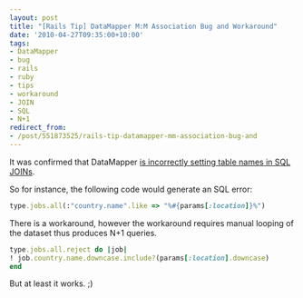 ```yaml
---
layout: post
title: "[Rails Tip] DataMapper M:M Association Bug and Workaround"
date: '2010-04-27T09:35:00+10:00'
tags:
- DataMapper
- bug
- rails
- ruby
- tips
- workaround
- JOIN
- SQL
- N+1
redirect_from:
- /post/551873525/rails-tip-datamapper-mm-association-bug-and
---
```

It was confirmed that DataMapper [is incorrectly setting table names in SQL JOINs](http://datamapper.lighthouseapp.com/projects/20609/tickets/1249).

So for instance, the following code would generate an SQL error:

```ruby
type.jobs.all(:"country.name".like => "%#{params[:location]}%")
```

There is a workaround, however the workaround requires manual looping of the dataset thus produces N+1 queries.

```ruby
type.jobs.all.reject do |job|
! job.country.name.downcase.include?(params[:location].downcase)
end
```

But at least it works. ;)

